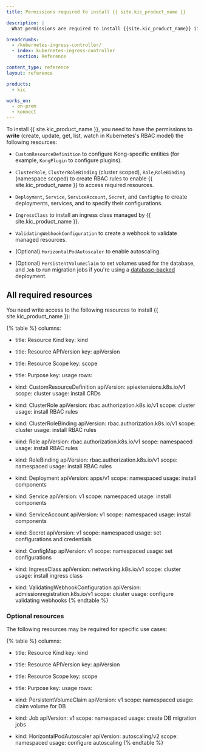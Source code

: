 ```yaml
---
title: Permissions required to install {{ site.kic_product_name }}

description: |
  What permissions are required to install {{site.kic_product_name}} if I'm not a super admin of the cluster? What permissions are required to run {{site.kic_product_name}}?

breadcrumbs:
  - /kubernetes-ingress-controller/
  - index: kubernetes-ingress-controller
    section: Reference

content_type: reference
layout: reference

products:
  - kic

works_on:
  - on-prem
  - konnect
---
```


To install {{ site.kic_product_name }}, you need to have the permissions to **write** (create, update, get, list, watch in Kubernetes's RBAC model) the following resources:

* `CustomResourceDefinition` to configure Kong-specific entities (for example, `KongPlugin` to configure plugins).

* `ClusterRole`, `ClusterRoleBinding` (cluster scoped), `Role`,`RoleBinding` (namespace scoped) to create RBAC rules to enable {{ site.kic_product_name }} to access required resources.

* `Deployment`, `Service`, `ServiceAccount`, `Secret`, and `ConfigMap` to create deployments, services, and to specify their configurations. 

* `IngressClass` to install an ingress class managed by {{ site.kic_product_name }}.

* `ValidatingWebhookConfiguration` to create a webhook to validate managed resources.

* (Optional) `HorizontalPodAutoscaler` to enable autoscaling.

* (Optional) `PersistentVolumeClaim` to set volumes used for the database, and `Job` to run migration jobs if you're using a [database-backed](/kubernetes-ingress-controller/deployment-topologies/db-backed/) deployment.


## All required resources

You need write access to the following resources to install {{ site.kic_product_name }}:

<!--vale off-->
{% table %}
columns:
  - title: Resource Kind
    key: kind
  - title: Resource APIVersion
    key: apiVersion
  - title: Resource Scope
    key: scope
  - title: Purpose
    key: usage
rows:
  - kind: CustomResourceDefinition
    apiVersion: apiextensions.k8s.io/v1
    scope: cluster
    usage: install CRDs

  - kind: ClusterRole
    apiVersion: rbac.authorization.k8s.io/v1
    scope: cluster
    usage: install RBAC rules

  - kind: ClusterRoleBinding
    apiVersion: rbac.authorization.k8s.io/v1
    scope: cluster
    usage: install RBAC rules

  - kind: Role
    apiVersion: rbac.authorization.k8s.io/v1
    scope: namespaced
    usage: install RBAC rules

  - kind: RoleBinding
    apiVersion: rbac.authorization.k8s.io/v1
    scope: namespaced
    usage: install RBAC rules

  - kind: Deployment
    apiVersion: apps/v1
    scope: namespaced
    usage: install components

  - kind: Service
    apiVersion: v1
    scope: namespaced
    usage: install components

  - kind: ServiceAccount
    apiVersion: v1
    scope: namespaced
    usage: install components

  - kind: Secret
    apiVersion: v1
    scope: namespaced
    usage: set configurations and credentials

  - kind: ConfigMap
    apiVersion: v1
    scope: namespaced
    usage: set configurations

  - kind: IngressClass
    apiVersion: networking.k8s.io/v1
    scope: cluster
    usage: install ingress class

  - kind: ValidatingWebhookConfiguration
    apiVersion: admissionregistration.k8s.io/v1
    scope: cluster
    usage: configure validating webhooks
{% endtable %}
<!--vale on-->

### Optional resources

The following resources may be required for specific use cases:

<!--vale off-->
{% table %}
columns:
  - title: Resource Kind
    key: kind
  - title: Resource APIVersion
    key: apiVersion
  - title: Resource Scope
    key: scope
  - title: Purpose
    key: usage
rows:
  - kind: PersistentVolumeClaim
    apiVersion: v1
    scope: namespaced
    usage: claim volume for DB

  - kind: Job
    apiVersion: v1
    scope: namespaced
    usage: create DB migration jobs

  - kind: HorizontalPodAutoscaler
    apiVersion: autoscaling/v2
    scope: namespaced
    usage: configure autoscaling
{% endtable %}
<!--vale on-->
